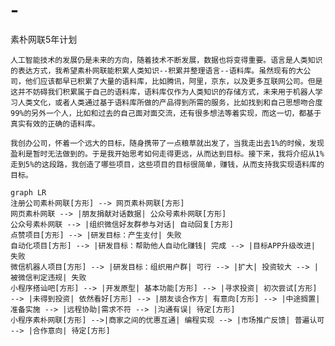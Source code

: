 # -
素朴网联5年计划

`人工智能技术的发展仍是未来的方向，随着技术不断发展，数据也将变得重要。语言是人类知识的表达方式，我希望素朴网联能积累人类知识--积累并整理语言--语料库。虽然现有的大公司，他们应该都早已积累了大量的语料库，比如腾讯，阿里，京东，以及更多互联网公司。但是这并不妨碍我们积累属于自己的语料库，语料库仅作为人类知识的存储方式，未来用于机器人学习人类文化，或者人类通过基于语料库所做的产品得到所需的服务，比如找到和自己思想吻合度99%的另外一个人，比如和过去的自己面对面交流，还有很多想法等着实现，而这一切，都基于真实有效的正确的语料库。`

`我创办公司，怀着一个远大的目标，随身携带了一点粮草就出发了，当我走出去1%的时候，发现盈利是暂时无法做到的。于是我开始思考如何走得更远，从而达到目标。接下来，我将介绍从1%走到5%的这段路，我创造了哪些项目，这些项目的目标很简单，赚钱，从而支持我实现语料库的目标。`

```素朴网联的经历
graph LR
注册公司素朴网联[方形] --> 网页素朴网联[方形]
网页素朴网联 --> |朋友捐献对话数据| 公众号素朴网联[方形]
公众号素朴网联 --> |组织微信好友群参与对话| 自动回复[方形]
点赞项目[方形] --> |研发目标：产生支付| 失败
自动化项目[方形] --> |研发目标：帮助他人自动化赚钱| 完成 --> |目标APP升级改进| 失败
微信机器人项目[方形] --> |研发目标：组织用户群| 可行 --> |扩大| 投资较大 --> |被微信判定违规| 失败
小程序搭讪吧[方形] --> |开发原型| 基本功能[方形] --> |寻求投资| 初次尝试[方形] --> |未得到投资| 依然看好[方形] --> |朋友谈合作方| 有意向[方形] --> |中途搁置| 准备实施 --> |远程协助|需求不符 --> |沟通有误| 待定[方形]
小程序素朴网联[方形] -->|商家之间的优惠互通| 编程实现 --> |市场推广反馈| 普遍认可 --> |合作意向| 待定[方形]
```
